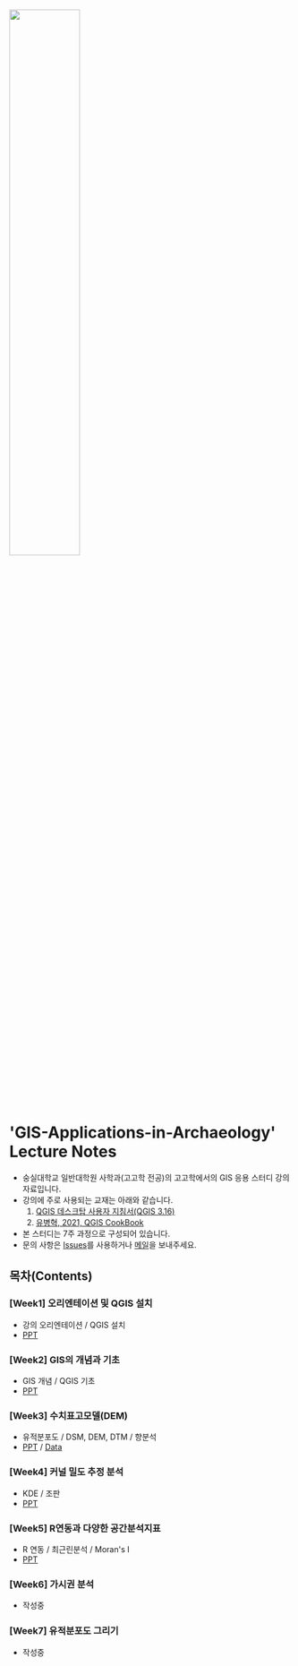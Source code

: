 # 
<img src="https://user-images.githubusercontent.com/64909586/186408061-58a88e85-be08-47f2-b3b3-2c9e04a9dec6.png" width=50% height=50%>

# 'GIS-Applications-in-Archaeology' Lecture Notes

- 숭실대학교 일반대학원 사학과(고고학 전공)의 고고학에서의 GIS 응용 스터디 강의자료입니다.
- 강의에 주로 사용되는 교재는 아래와 같습니다.
	1. [QGIS 데스크탑 사용자 지침서(QGIS 3.16)](https://docs.qgis.org/3.16/ko/docs/index.html)
	2. [유병혁, 2021, QGIS CookBook](https://www.dropbox.com/sh/j8suyyl9zrllgvu/AAC29o1e4MXFkLSpjSNtpzDba?dl=0)
- 본 스터디는 7주 과정으로 구성되어 있습니다.
- 문의 사항은 [Issues](https://github.com/ChanToRe/GIS-Applications-in-Archaeology/issues)를 사용하거나 [메일](chanhyeok@soongsil.ac.kr)을 보내주세요.

## 목차(Contents)
### [Week1] 오리엔테이션 및 QGIS 설치
- 강의 오리엔테이션 / QGIS 설치
- [PPT](https://github.com/ChanToRe/GIS-Applications-in-Archaeology/blob/main/Week1/1%EC%A3%BC%EC%B0%A8%2C%20%EC%98%A4%EB%A6%AC%EC%97%94%ED%85%8C%EC%9D%B4%EC%85%98(%EC%88%AD%EC%8B%A4%EB%8C%80%20%EC%84%9D%EC%82%AC%EA%B3%BC%EC%A0%95%20%EC%A3%BC%EC%B0%AC%ED%98%81).pdf)

### [Week2] GIS의 개념과 기초
- GIS 개념 / QGIS 기초
- [PPT](https://github.com/ChanToRe/GIS-Applications-in-Archaeology/blob/main/Week2/2%EC%A3%BC%EC%B0%A8%2C%20GIS%EC%9D%98%20%EA%B0%9C%EB%85%90%EA%B3%BC%20%EA%B8%B0%EC%B4%88(%EC%88%AD%EC%8B%A4%EB%8C%80%20%EC%84%9D%EC%82%AC%EA%B3%BC%EC%A0%95%20%EC%A3%BC%EC%B0%AC%ED%98%81).pdf)

### [Week3] 수치표고모델(DEM)
- 유적분포도 / DSM, DEM, DTM / 향분석
- [PPT](https://github.com/ChanToRe/GIS-Applications-in-Archaeology/blob/main/Week3/3%EC%A3%BC%EC%B0%A8%2C%20%EC%88%98%EC%B9%98%ED%91%9C%EA%B3%A0%EB%AA%A8%EB%8D%B8(%EC%88%AD%EC%8B%A4%EB%8C%80%20%EC%84%9D%EC%82%AC%EA%B3%BC%EC%A0%95%20%EC%A3%BC%EC%B0%AC%ED%98%81).pdf) / [Data](https://github.com/ChanToRe/GIS-Applications-in-Archaeology/blob/main/Week3/C14_pithouse.csv)

### [Week4] 커널 밀도 추정 분석
- KDE / 조판
- [PPT](https://github.com/ChanToRe/GIS-Applications-in-Archaeology/blob/main/Week4/4%EC%A3%BC%EC%B0%A8%2C%20%EC%BB%A4%EB%84%90%20%EB%B0%80%EB%8F%84%20%EC%B6%94%EC%A0%95%20%EB%B6%84%EC%84%9D(%EC%88%AD%EC%8B%A4%EB%8C%80%20%EC%84%9D%EC%82%AC%EA%B3%BC%EC%A0%95%20%EC%A3%BC%EC%B0%AC%ED%98%81).pdf)

### [Week5] R연동과 다양한 공간분석지표
- R 연동 / 최근린분석 / Moran's I
- [PPT](https://github.com/ChanToRe/GIS-Applications-in-Archaeology/blob/main/Week5/5%EC%A3%BC%EC%B0%A8%2C%20R%EC%97%B0%EB%8F%99%EA%B3%BC%20%EB%8B%A4%EC%96%91%ED%95%9C%20%EA%B3%B5%EA%B0%84%EB%B6%84%EC%84%9D%EC%A7%80%ED%91%9C.pdf)

### [Week6] 가시권 분석
- 작성중

### [Week7] 유적분포도 그리기
- 작성중
